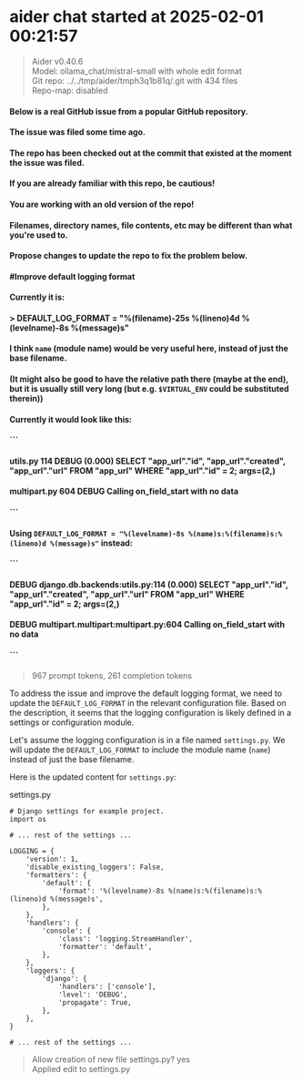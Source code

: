
# aider chat started at 2025-02-01 00:21:57

> Aider v0.40.6  
> Model: ollama_chat/mistral-small with whole edit format  
> Git repo: ../../tmp/aider/tmph3q1b81q/.git with 434 files  
> Repo-map: disabled  

#### Below is a real GitHub issue from a popular GitHub repository.  
#### The issue was filed some time ago.  
#### The repo has been checked out at the commit that existed at the moment the issue was filed.  
#### If you are already familiar with this repo, be cautious!  
#### You are working with an old version of the repo!  
#### Filenames, directory names, file contents, etc may be different than what you're used to.  
####   
#### Propose changes to update the repo to fix the problem below.  
####   
#### #Improve default logging format  
#### Currently it is:  
####   
#### > DEFAULT_LOG_FORMAT = "%(filename)-25s %(lineno)4d %(levelname)-8s %(message)s"  
####   
#### I think `name` (module name) would be very useful here, instead of just the base filename.  
####   
#### (It might also be good to have the relative path there (maybe at the end), but it is usually still very long (but e.g. `$VIRTUAL_ENV` could be substituted therein))  
####   
#### Currently it would look like this:  
#### ```  
#### utils.py                   114 DEBUG    (0.000) SELECT "app_url"."id", "app_url"."created", "app_url"."url" FROM "app_url" WHERE "app_url"."id" = 2; args=(2,)  
#### multipart.py               604 DEBUG    Calling on_field_start with no data  
#### ```  
####   
####   
#### Using `DEFAULT_LOG_FORMAT = "%(levelname)-8s %(name)s:%(filename)s:%(lineno)d %(message)s"` instead:  
####   
#### ```  
#### DEBUG    django.db.backends:utils.py:114 (0.000) SELECT "app_url"."id", "app_url"."created", "app_url"."url" FROM "app_url" WHERE "app_url"."id" = 2; args=(2,)  
#### DEBUG    multipart.multipart:multipart.py:604 Calling on_field_start with no data  
#### ```  
> 967 prompt tokens, 261 completion tokens  

To address the issue and improve the default logging format, we need to update the `DEFAULT_LOG_FORMAT` in the relevant configuration file. Based on the description, it seems that the logging configuration is likely defined in a settings or configuration module.

Let's assume the logging configuration is in a file named `settings.py`. We will update the `DEFAULT_LOG_FORMAT` to include the module name (`name`) instead of just the base filename.

Here is the updated content for `settings.py`:

settings.py
```
# Django settings for example project.
import os

# ... rest of the settings ...

LOGGING = {
    'version': 1,
    'disable_existing_loggers': False,
    'formatters': {
        'default': {
            'format': '%(levelname)-8s %(name)s:%(filename)s:%(lineno)d %(message)s',
        },
    },
    'handlers': {
        'console': {
            'class': 'logging.StreamHandler',
            'formatter': 'default',
        },
    },
    'loggers': {
        'django': {
            'handlers': ['console'],
            'level': 'DEBUG',
            'propagate': True,
        },
    },
}

# ... rest of the settings ...
```

> Allow creation of new file settings.py? yes  
> Applied edit to settings.py  

